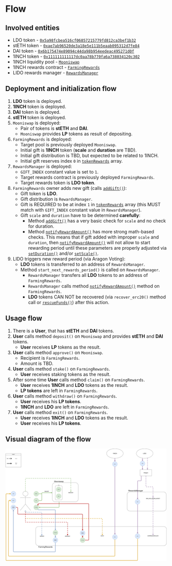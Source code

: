 # Flow

## Involved entities

- LDO token - [`0x5a98fcbea516cf06857215779fd812ca3bef1b32`](https://etherscan.io/token/0x5a98fcbea516cf06857215779fd812ca3bef1b32)
- stETH token - [`0xae7ab96520de3a18e5e111b5eaab095312d7fe84`](https://etherscan.io/token/0xae7ab96520de3a18e5e111b5eaab095312d7fe84)
- DAI token - [`0x6b175474e89094c44da98b954eedeac495271d0f`](https://etherscan.io/token/0x6b175474e89094c44da98b954eedeac495271d0f)
- 1INCH token - [`0x111111111117dc0aa78b770fa6a738034120c302`](https://etherscan.io/token/0x111111111117dc0aa78b770fa6a738034120c302)
- 1INCH liquidity pool - [`Mooniswap`](https://github.com/1inch/liquidity-protocol/blob/master/contracts/Mooniswap.sol)
- 1INCH rewards contract - [`FarmingRewards`](https://github.com/1inch/liquidity-protocol/blob/master/contracts/inch/farming/FarmingRewards.sol)
- LIDO rewards manager - [`RewardsManager`](https://github.com/maddevsio/lido/blob/main/contracts/RewardsManager.sol)

## Deployment and initialization flow

1. **LDO** token is deployed.
2. **1INCH** token is deployed.
3. **DAI** token is deployed.
4. **stETH** token is deployed.
5. `Mooniswap` is deployed:
    - Pair of tokens is **stETH** and **DAI**.
    - `Mooniswap` provides **LP** tokens as result of depositing.
6. `FarmingRewards` is deployed:
    - Target pool is previously deployed `Mooniswap`.
    - Initial gift is **1INCH** token (**scale** and **duration** are TBD).
    - Initial gift distribution is TBD, but expected to be related to 1INCH.
    - Initial gift reserves index `0` in [`tokenRewards`](https://github.com/1inch/liquidity-protocol/blob/d0c38df6703ac965dacbe09a9c61a5f8366152f1/contracts/utils/BaseRewards.sol#L36) array.
7. `RewardsManager` is deployed:
    - `GIFT_INDEX` constant value is set to `1`.
    - Target rewards contract is previously deployed `FarmingRewards`.
    - Target rewards token is **LDO token**.
8. `FarmingRewards` owner adds new gift (calls [`addGift()`](https://github.com/1inch/liquidity-protocol/blob/d0c38df6703ac965dacbe09a9c61a5f8366152f1/contracts/utils/BaseRewards.sol#L144-L161)):
    - Gift token is **LDO**.
    - Gift distribution is `RewardsManager`.
    - Gift is REQUIRED to be at index `1` in [`tokenRewards`](https://github.com/1inch/liquidity-protocol/blob/d0c38df6703ac965dacbe09a9c61a5f8366152f1/contracts/utils/BaseRewards.sol#L36) array (this MUST match with `GIFT_INDEX` constant value in `RewardsManager`).
    - Gift `scale` and `duration` have to be determined **carefully**:
        - Method [`addGift()`](https://github.com/1inch/liquidity-protocol/blob/d0c38df6703ac965dacbe09a9c61a5f8366152f1/contracts/utils/BaseRewards.sol#L144-L161) has a very basic check for `scale` and no check for duration.
        - Method [`notifyRewardAmount()`](https://github.com/1inch/liquidity-protocol/blob/d0c38df6703ac965dacbe09a9c61a5f8366152f1/contracts/utils/BaseRewards.sol#L96-L120) has more strong math-based checks. This means that if gift added with improper `scale` and `duration`, then [`notifyRewardAmount()`](https://github.com/1inch/liquidity-protocol/blob/d0c38df6703ac965dacbe09a9c61a5f8366152f1/contracts/utils/BaseRewards.sol#L96-L120) will not allow to start rewarding period until these parameters are properly adjusted via [`setDuration()`](https://github.com/1inch/liquidity-protocol/blob/d0c38df6703ac965dacbe09a9c61a5f8366152f1/contracts/utils/BaseRewards.sol#L128-L133) and/or [`setScale()`](https://github.com/1inch/liquidity-protocol/blob/d0c38df6703ac965dacbe09a9c61a5f8366152f1/contracts/utils/BaseRewards.sol#L135-L142).
9. LIDO triggers new reward period (via Aragon Voting):
    - **LDO** tokens is transferred to an address of `RewardsManager`.
    - Method `start_next_rewards_period()` is called on `RewardsManager`.
        - `RewardsManager` transfers all **LDO** tokens to an address of `FarmingRewards`.
        - `RewardsManager` calls method [`notifyRewardAmount()`](https://github.com/1inch/liquidity-protocol/blob/d0c38df6703ac965dacbe09a9c61a5f8366152f1/contracts/utils/BaseRewards.sol#L96-L120) method on `FarmingRewards`.
        - **LDO** tokens CAN NOT be recovered (via `recover_erc20()` method call or [`rescueFunds()`](https://github.com/1inch/liquidity-protocol/blob/master/contracts/inch/farming/FarmingRewards.sol#L174-L183)) after this action.

## Usage flow

1. There is a **User**, that has **stETH** and **DAI** tokens.
2. **User** calls method `deposit()` on `Mooniswap` and provides **stETH** and **DAI** tokens.
    - **User** receives **LP** tokens as the result.
3. **User** calls method `approve()` on `Mooniswap`.
    - Recipient is `FarmingRewards`.
    - Amount is TBD.
4. **User** calls method `stake()` on `FarmingRewards`.
    - **User** receives staking tokens as the result.
5. After some time **User** calls method `claim()` on `FarmingRewards`.
    - **User** receives **1INCH** and **LDO** tokens as the result.
    - **LP tokens** are left in `FarmingRewards`.
6. **User** calls method `withdraw()` on `FarmingRewards`.
    - **User** receives his **LP tokens**.
    - **1INCH** and **LDO** are left in `FarmingRewards`.
7. **User** calls method `exit()` on `FarmingRewards`.
    - **User** receives **1INCH** and **LDO** tokens as the result.
    - **User** receives his **LP tokens**.

## Visual diagram of the flow
![Visual diagram](/FLOW.png)
